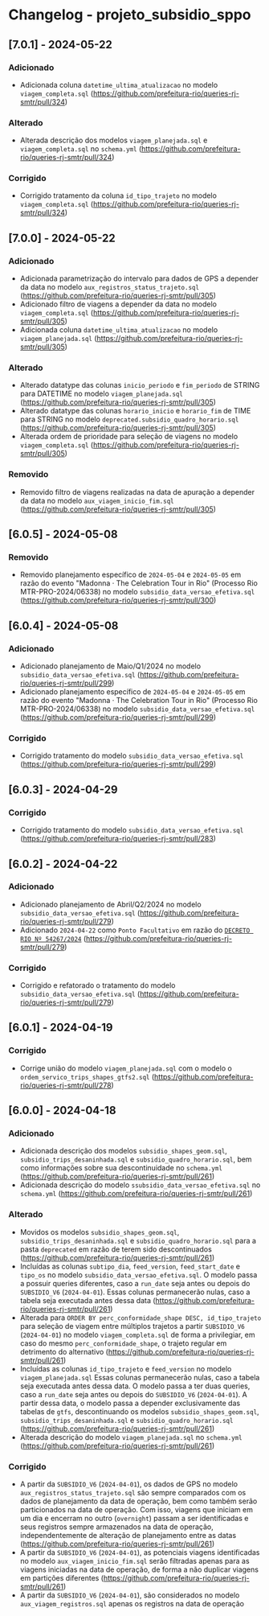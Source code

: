 # Changelog - projeto_subsidio_sppo

## [7.0.1] - 2024-05-22

### Adicionado

- Adicionada coluna `datetime_ultima_atualizacao` no modelo `viagem_completa.sql` (https://github.com/prefeitura-rio/queries-rj-smtr/pull/324)

### Alterado

- Alterada descrição dos modelos `viagem_planejada.sql` e `viagem_completa.sql` no `schema.yml` (https://github.com/prefeitura-rio/queries-rj-smtr/pull/324)

### Corrigido

- Corrigido tratamento da coluna `id_tipo_trajeto` no modelo `viagem_completa.sql` (https://github.com/prefeitura-rio/queries-rj-smtr/pull/324)

## [7.0.0] - 2024-05-22

### Adicionado

- Adicionada parametrização do intervalo para dados de GPS a depender da data no modelo `aux_registros_status_trajeto.sql` (https://github.com/prefeitura-rio/queries-rj-smtr/pull/305)
- Adicionado filtro de viagens a depender da data no modelo `viagem_completa.sql` (https://github.com/prefeitura-rio/queries-rj-smtr/pull/305)
- Adicionada coluna `datetime_ultima_atualizacao` no modelo `viagem_planejada.sql` (https://github.com/prefeitura-rio/queries-rj-smtr/pull/305)

### Alterado

- Alterado datatype das colunas `inicio_periodo` e `fim_periodo` de STRING para DATETIME no modelo `viagem_planejada.sql` (https://github.com/prefeitura-rio/queries-rj-smtr/pull/305)
- Alterado datatype das colunas `horario_inicio` e `horario_fim` de TIME para STRING no modelo `deprecated.subsidio_quadro_horario.sql` (https://github.com/prefeitura-rio/queries-rj-smtr/pull/305)
- Alterada ordem de prioridade para seleção de viagens no modelo `viagem_completa.sql` (https://github.com/prefeitura-rio/queries-rj-smtr/pull/305)

### Removido

- Removido filtro de viagens realizadas na data de apuração a depender da data no modelo `aux_viagem_inicio_fim.sql` (https://github.com/prefeitura-rio/queries-rj-smtr/pull/305)

## [6.0.5] - 2024-05-08

### Removido

- Removido planejamento específico de `2024-05-04` e `2024-05-05` em razão do evento "Madonna · The Celebration Tour in Rio" (Processo Rio MTR-PRO-2024/06338) no modelo `subsidio_data_versao_efetiva.sql` (https://github.com/prefeitura-rio/queries-rj-smtr/pull/300)

## [6.0.4] - 2024-05-08

### Adicionado

- Adicionado planejamento de Maio/Q1/2024 no modelo `subsidio_data_versao_efetiva.sql` (https://github.com/prefeitura-rio/queries-rj-smtr/pull/299)
- Adicionado planejamento específico de `2024-05-04` e `2024-05-05` em razão do evento "Madonna · The Celebration Tour in Rio" (Processo Rio MTR-PRO-2024/06338) no modelo `subsidio_data_versao_efetiva.sql` (https://github.com/prefeitura-rio/queries-rj-smtr/pull/299)

### Corrigido

- Corrigido tratamento do modelo `subsidio_data_versao_efetiva.sql` (https://github.com/prefeitura-rio/queries-rj-smtr/pull/299)

## [6.0.3] - 2024-04-29

### Corrigido

- Corrigido tratamento do modelo `subsidio_data_versao_efetiva.sql` (https://github.com/prefeitura-rio/queries-rj-smtr/pull/283)

## [6.0.2] - 2024-04-22

### Adicionado

- Adicionado planejamento de Abril/Q2/2024 no modelo `subsidio_data_versao_efetiva.sql` (https://github.com/prefeitura-rio/queries-rj-smtr/pull/279)
- Adicionado `2024-04-22` como `Ponto Facultativo` em razão do [`DECRETO RIO Nº 54267/2024`](https://doweb.rio.rj.gov.br/apifront/portal/edicoes/imprimir_materia/1046645/6539) (https://github.com/prefeitura-rio/queries-rj-smtr/pull/279)

### Corrigido

- Corrigido e refatorado o tratamento do modelo `subsidio_data_versao_efetiva.sql` (https://github.com/prefeitura-rio/queries-rj-smtr/pull/279)

## [6.0.1] - 2024-04-19

### Corrigido

- Corrige união do modelo `viagem_planejada.sql` com o modelo o `ordem_servico_trips_shapes_gtfs2.sql` (https://github.com/prefeitura-rio/queries-rj-smtr/pull/278)

## [6.0.0] - 2024-04-18

### Adicionado

- Adicionada descrição dos modelos `subsidio_shapes_geom.sql`, `subsidio_trips_desaninhada.sql` e `subsidio_quadro_horario.sql`, bem como 
informações sobre sua descontinuidade no `schema.yml` (https://github.com/prefeitura-rio/queries-rj-smtr/pull/261)
- Adicionada descrição do modelo `ssubsidio_data_versao_efetiva.sql` no `schema.yml` (https://github.com/prefeitura-rio/queries-rj-smtr/pull/261)

### Alterado

- Movidos os modelos `subsidio_shapes_geom.sql`, `subsidio_trips_desaninhada.sql` e `subsidio_quadro_horario.sql` para a pasta `deprecated` em razão de terem sido descontinuados (https://github.com/prefeitura-rio/queries-rj-smtr/pull/261)
- Incluídas as colunas `subtipo_dia`, `feed_version`, `feed_start_date` e `tipo_os` no modelo `subsidio_data_versao_efetiva.sql`. O modelo passa a possuir queries diferentes, caso a `run_date` seja antes ou depois do `SUBSIDIO_V6` (`2024-04-01`). Essas colunas permanecerão nulas, caso a tabela seja executada antes dessa data (https://github.com/prefeitura-rio/queries-rj-smtr/pull/261)
- Alterada para `ORDER BY perc_conformidade_shape DESC, id_tipo_trajeto` para seleção de viagem entre múltiplos trajetos a partir `SUBSIDIO_V6` (`2024-04-01`) no modelo `viagem_completa.sql` de forma a privilegiar, em caso do mesmo `perc_conformidade_shape`, o trajeto regular em detrimento do alternativo (https://github.com/prefeitura-rio/queries-rj-smtr/pull/261)
- Incluídas as colunas `id_tipo_trajeto` e `feed_version` no modelo `viagem_planejada.sql` Essas colunas permanecerão nulas, caso a tabela seja executada antes dessa data. O modelo passa a ter duas queries, caso a `run_date` seja antes ou depois do `SUBSIDIO_V6` (`2024-04-01`). A partir dessa data, o modelo passa a depender exclusivamente das tabelas de `gtfs`, descontinuando os modelos `subsidio_shapes_geom.sql`, `subsidio_trips_desaninhada.sql` e `subsidio_quadro_horario.sql` (https://github.com/prefeitura-rio/queries-rj-smtr/pull/261)
- Alterada descrição do modelo `viagem_planejada.sql` no `schema.yml` (https://github.com/prefeitura-rio/queries-rj-smtr/pull/261)

### Corrigido

- A partir da `SUBSIDIO_V6` (`2024-04-01`), os dados de GPS no modelo `aux_registros_status_trajeto.sql` são sempre comparados com os dados de planejamento da data de operação, bem como também serão particionados na data de operação. Com isso, viagens que iniciam em um dia e encerram no outro (`overnight`) passam a ser identificadas e seus registros sempre armazenados na data de operação, independentemente de alteração de planejamento entre as datas (https://github.com/prefeitura-rio/queries-rj-smtr/pull/261)
- A partir da `SUBSIDIO_V6` (`2024-04-01`), as potenciais viagens identificadas no modelo `aux_viagem_inicio_fim.sql` serão filtradas apenas para as viagens iniciadas na data de operação, de forma a não duplicar viagens em partições diferentes (https://github.com/prefeitura-rio/queries-rj-smtr/pull/261)
- A partir da `SUBSIDIO_V6` (`2024-04-01`), são considerados no modelo `aux_viagem_registros.sql` apenas os registros na data de operação
